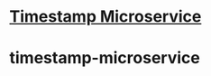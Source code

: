 
# [Timestamp Microservice](https://www.freecodecamp.org/learn/apis-and-microservices/apis-and-microservices-projects/timestamp-microservice)
# timestamp-microservice
